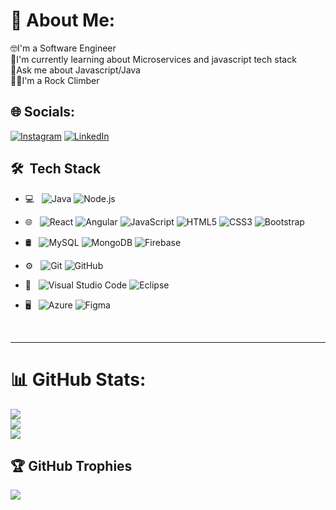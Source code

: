 # 💫 About Me:
🤓I'm a Software Engineer<br>🌱I'm currently learning about Microservices and javascript tech stack<br>📧Ask me about Javascript/Java<br>🧗‍♂️I'm a Rock Climber


## 🌐 Socials:
[![Instagram](https://img.shields.io/badge/Instagram-%23E4405F.svg?logo=Instagram&logoColor=white)](https://instagram.com/philiptrip/) [![LinkedIn](https://img.shields.io/badge/LinkedIn-%230077B5.svg?logo=linkedin&logoColor=white)](https://linkedin.com/in/andresfeltorresl/) 

<div>
<h2> 🛠 &nbsp;Tech Stack</h2>

-   💻 &nbsp;
    ![Java](https://img.shields.io/badge/-Java-333333?style=flat&logo=Java&logoColor=007396)
    ![Node.js](https://img.shields.io/badge/-Node.js-333333?style=flat&logo=node.js)

-   🌐 &nbsp;
    ![React](https://img.shields.io/badge/-React-333333?style=flat&logo=react)
    ![Angular](https://img.shields.io/badge/-Angular-dd0031?style=flat&logo=angular)
    ![JavaScript](https://img.shields.io/badge/-JavaScript-333333?style=flat&logo=javascript)
    ![HTML5](https://img.shields.io/badge/-HTML5-333333?style=flat&logo=HTML5)
    ![CSS3](https://img.shields.io/badge/-CSS-333333?style=flat&logo=CSS3&logoColor=1572B6)
    ![Bootstrap](https://img.shields.io/badge/-Bootstrap-333333?style=flat&logo=bootstrap&logoColor=563D7C)
    
-   🛢 &nbsp;
    ![MySQL](https://img.shields.io/badge/-MySQL-333333?style=flat&logo=mysql)
    ![MongoDB](https://img.shields.io/badge/-MongoDB-333333?style=flat&logo=mongodb)
    ![Firebase](https://img.shields.io/badge/-Firebase-333333?style=flat&logo=firebase)

-   ⚙️ &nbsp;
    ![Git](https://img.shields.io/badge/-Git-333333?style=flat&logo=git)
    ![GitHub](https://img.shields.io/badge/-GitHub-333333?style=flat&logo=github)
  
-   🔧 &nbsp;
    ![Visual Studio Code](https://img.shields.io/badge/-Visual%20Studio%20Code-333333?style=flat&logo=visual-studio-code&logoColor=007ACC)
    ![Eclipse](https://img.shields.io/badge/-Eclipse-333333?style=flat&logo=eclipse-ide&logoColor=2C2255)
-   🖥 &nbsp;
    ![Azure](https://img.shields.io/badge/-azure-333333.svg?style=flat&logo=microsoftazure)
    ![Figma](https://img.shields.io/badge/-Figma-333333?style=flat&logo=figma)
</div>
<br>
<hr>

# 📊 GitHub Stats:
![](https://github-readme-stats.vercel.app/api?username=andreslond&theme=dark&hide_border=false&include_all_commits=false&count_private=false)<br/>
![](https://github-readme-streak-stats.herokuapp.com/?user=andreslond&theme=dark&hide_border=false)<br/>
![](https://github-readme-stats.vercel.app/api/top-langs/?username=andreslond&theme=dark&hide_border=false&include_all_commits=false&count_private=false&layout=compact)

## 🏆 GitHub Trophies
![](https://github-profile-trophy.vercel.app/?username=andreslond&theme=radical&no-frame=true&no-bg=true&margin-w=4)

<!-- Proudly created with GPRM ( https://gprm.itsvg.in ) -->
